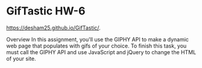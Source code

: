 # GifTastic HW-6
https://desham25.github.io/GifTastic/.

Overview
In this assignment, you'll use the GIPHY API to make a dynamic web page that populates with gifs of your choice. To finish this task, you must call the GIPHY API and use JavaScript and jQuery to change the HTML of your site.
